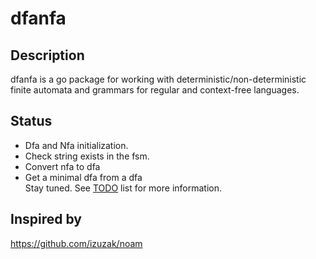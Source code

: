 # dfanfa 

## Description
dfanfa is a go package for working with deterministic/non-deterministic finite automata and grammars for regular and context-free languages.

## Status
- Dfa and Nfa initialization.
- Check string exists in the fsm.
- Convert nfa to dfa
- Get a minimal dfa from a dfa <br>
Stay tuned. See [TODO](TODO.md) list for more information.

## Inspired by
https://github.com/izuzak/noam

